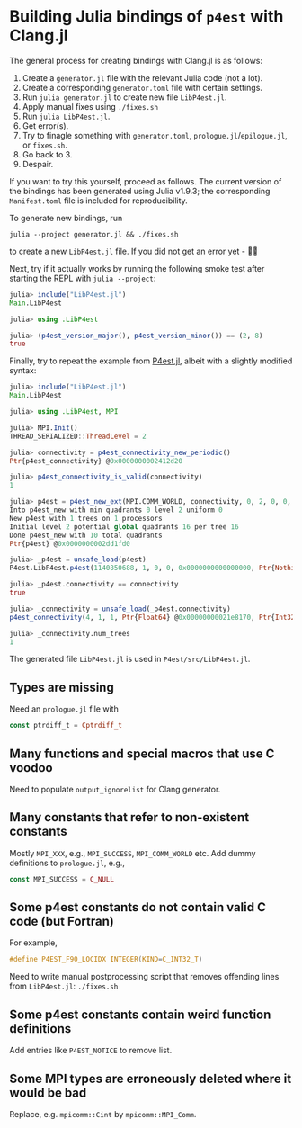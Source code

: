 # Building Julia bindings of `p4est` with Clang.jl

The general process for creating bindings with Clang.jl is as follows:

1. Create a `generator.jl` file with the relevant Julia code (not a lot).
2. Create a corresponding `generator.toml` file with certain settings.
3. Run `julia generator.jl` to create new file `LibP4est.jl`.
4. Apply manual fixes using `./fixes.sh`
5. Run `julia LibP4est.jl`.
6. Get error(s).
7. Try to finagle something with `generator.toml`, `prologue.jl`/`epilogue.jl`,
   or `fixes.sh`.
8. Go back to 3.
9. Despair.

If you want to try this yourself, proceed as follows. The current version of
the bindings has been generated using Julia v1.9.3; the corresponding
`Manifest.toml` file is included for reproducibility.

To generate new bindings, run
```shell
julia --project generator.jl && ./fixes.sh
```
to create a new `LibP4est.jl` file. If you did not get an error yet - 🥳🕺

Next, try if it actually works by running the following smoke test after
starting the REPL with `julia --project`:
```julia
julia> include("LibP4est.jl")
Main.LibP4est

julia> using .LibP4est

julia> (p4est_version_major(), p4est_version_minor()) == (2, 8)
true
```

Finally, try to repeat the example from
[P4est.jl](https://github.com/trixi-framework/P4est.jl/blob/e9979cd48c9c6211a084fb2cf7ef99e4f21301cb/README.md#usage),
albeit with a slightly modified syntax:
```julia
julia> include("LibP4est.jl")
Main.LibP4est

julia> using .LibP4est, MPI

julia> MPI.Init()
THREAD_SERIALIZED::ThreadLevel = 2

julia> connectivity = p4est_connectivity_new_periodic()
Ptr{p4est_connectivity} @0x0000000002412d20

julia> p4est_connectivity_is_valid(connectivity)
1

julia> p4est = p4est_new_ext(MPI.COMM_WORLD, connectivity, 0, 2, 0, 0, C_NULL, C_NULL)
Into p4est_new with min quadrants 0 level 2 uniform 0
New p4est with 1 trees on 1 processors
Initial level 2 potential global quadrants 16 per tree 16
Done p4est_new with 10 total quadrants
Ptr{p4est} @0x0000000002dd1fd0

julia> _p4est = unsafe_load(p4est)
P4est.LibP4est.p4est(1140850688, 1, 0, 0, 0x0000000000000000, Ptr{Nothing} @0x0000000000000000, 0, 0, 0, 10, 10, Ptr{Int64} @0x00000000021a5f70, Ptr{p4est_quadrant} @0x0000000002274330, Ptr{p4est_connectivity} @0x000000000255cdf0, Ptr{sc_array} @0x00000000023b64a0, Ptr{sc_mempool} @0x0000000000000000, Ptr{sc_mempool} @0x00000000023b1620, Ptr{p4est_inspect} @0x0000000000000000)

julia> _p4est.connectivity == connectivity
true

julia> _connectivity = unsafe_load(_p4est.connectivity)
p4est_connectivity(4, 1, 1, Ptr{Float64} @0x00000000021e8170, Ptr{Int32} @0x00000000020d2450, 0x0000000000000000, Cstring(0x0000000000000000), Ptr{Int32} @0x0000000002468e10, Ptr{Int8} @0x00000000022035e0, Ptr{Int32} @0x0000000002667230, Ptr{Int32} @0x000000000219eea0, Ptr{Int32} @0x000000000279ae00, Ptr{Int8} @0x00000000021ff910)

julia> _connectivity.num_trees
1
```

The generated file `LibP4est.jl` is used in `P4est/src/LibP4est.jl`.


## Types are missing

Need an `prologue.jl` file with
```julia
const ptrdiff_t = Cptrdiff_t
```

## Many functions and special macros that use C voodoo

Need to populate `output_ignorelist` for Clang generator.

## Many constants that refer to non-existent constants

Mostly `MPI_XXX`, e.g., `MPI_SUCCESS`, `MPI_COMM_WORLD` etc.
Add dummy definitions to `prologue.jl`, e.g.,
```julia
const MPI_SUCCESS = C_NULL
```

## Some p4est constants do not contain valid C code (but Fortran)

For example,
```c
#define P4EST_F90_LOCIDX INTEGER(KIND=C_INT32_T)
```
Need to write manual postprocessing script that removes offending lines from
`LibP4est.jl`: `./fixes.sh`

## Some p4est constants contain weird function definitions

Add entries like `P4EST_NOTICE` to remove list.

## Some MPI types are erroneously deleted where it would be bad

Replace, e.g. `mpicomm::Cint` by `mpicomm::MPI_Comm`.
